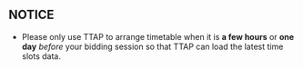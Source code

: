 ## NOTICE
- Please only use TTAP to arrange timetable when it is **a few hours** or **one day** *before* your bidding session so that TTAP can load the latest time slots data.
